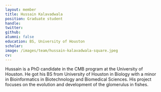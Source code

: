 ```yaml
---
layout: member
title: Hussain Kalavadwala
position: Graduate student
handle:
twitter:
github:
alumni: false
education: BS, University of Houston
scholar:
image: /images/team/hussain-kalavadwala-square.jpeg
cv:
---
```


Hussain is a PhD candidate in the CMB program at the University of Houston. He got his BS from University of Houston in Biology with a minor in Bioinformatics in Biotechnology and Biomedical Sciences. His project focuses on the evolution and development of the glomerulus in fishes.
